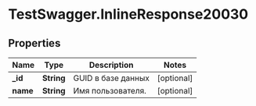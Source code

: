 # TestSwagger.InlineResponse20030

## Properties

Name | Type | Description | Notes
------------ | ------------- | ------------- | -------------
**_id** | **String** | GUID в базе данных | [optional] 
**name** | **String** | Имя пользователя. | [optional] 


